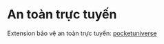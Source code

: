 # An toàn trực tuyến

Extension bảo vệ an toàn trực tuyến: [pocketuniverse](https://join.pocketuniverse.app/ref/UUR1)
